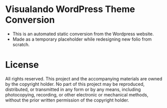 # Visualando WordPress Theme Conversion

- This is an automated static conversion from the Wordpress website.
- Made as a temporary placeholder while redesigning new folio from scratch.

# License

All rights reserved. This project and the accompanying materials are owned by the copyright holder. No part of this project may be reproduced, distributed, or transmitted in any form or by any means, including photocopying, recording, or other electronic or mechanical methods, without the prior written permission of the copyright holder.
